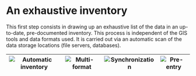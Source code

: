# An exhaustive inventory

This first step consists in drawing up an exhaustive list of the data in an up-to-date, pre-documented inventory. This process is independent of the GIS tools and data formats used. It is carried out via an automatic scan of the data storage locations (file servers, databases).

| ![Automatic inventory](/en/images/icone_inventaire_bleu_140px.png "Automatic inventory") | ![Multi-format](/en/images/icone_multiformats_bleu_140px.png "Format interoperability") | ![Synchronization](/en/images/icone_synchronisation_bleu_140px.png "Automatic updates") | ![Pre-entry](/en/images/icone_metadonnees_bleu_140px.png "Metadata pre-entered") |
| :--: | :--: | :--: | :--: |

